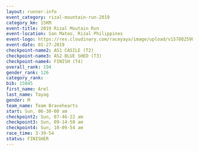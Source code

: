 ```yaml
---
layout: runner-info 
event_category: rizal-mountain-run-2019 
category_km: 15KM 
event-title: 2019 Rizal Moutain Run 
event-location: San Mateo, Rizal Philippines 
event-logo: https://res.cloudinary.com/raceyaya/image/upload/v1570025909/logo/rizal-mountain_gkfete.jpg 
event-date: 01-27-2019 
checkpoint-name2: AS1 CASILE (T2) 
checkpoint-name3: AS2 BLUE SHED (T3) 
checkpoint-name4: FINISH (T4) 
overall_rank: 194
gender_rank: 126
category_rank: 
bib: 15045
first_name: Arel
last_name: Tayag
gender: M
team_name: Team Bravehearts
start: Sun, 06-30-00 am
checkpoint2: Sun, 07-46-22 am
checkpoint3: Sun, 09-14-58 am
checkpoint4: Sun, 10-09-54 am
race_time: 3-39-54
status: FINISHER
---
```


